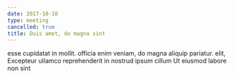 ```yaml
---
date: 2017-10-10
type: meeting
cancelled: true
title: Duis amet, do magna sint
---
```

esse cupidatat in mollit. officia enim veniam, do magna aliquip pariatur. elit, Excepteur ullamco reprehenderit in nostrud ipsum cillum Ut eiusmod labore non sint
